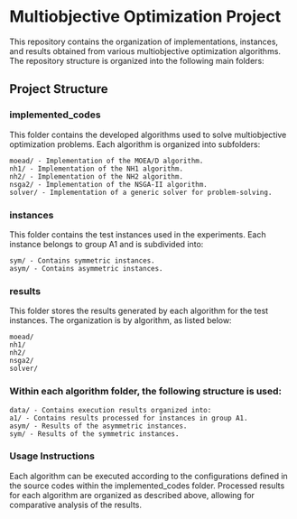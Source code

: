 # Multiobjective Optimization Project

This repository contains the organization of implementations, instances, and results obtained from various multiobjective optimization algorithms. The repository structure is organized into the following main folders:

## Project Structure

### implemented_codes
This folder contains the developed algorithms used to solve multiobjective optimization problems. Each algorithm is organized into subfolders:

    moead/ - Implementation of the MOEA/D algorithm.
    nh1/ - Implementation of the NH1 algorithm.
    nh2/ - Implementation of the NH2 algorithm.
    nsga2/ - Implementation of the NSGA-II algorithm.
    solver/ - Implementation of a generic solver for problem-solving.

### instances
This folder contains the test instances used in the experiments. Each instance belongs to group A1 and is subdivided into:

    sym/ - Contains symmetric instances.
    asym/ - Contains asymmetric instances.

### results
This folder stores the results generated by each algorithm for the test instances. The organization is by algorithm, as listed below:

    moead/
    nh1/
    nh2/
    nsga2/
    solver/

### Within each algorithm folder, the following structure is used:

    data/ - Contains execution results organized into:
    a1/ - Contains results processed for instances in group A1.
    asym/ - Results of the asymmetric instances.
    sym/ - Results of the symmetric instances.

### Usage Instructions
Each algorithm can be executed according to the configurations defined in the source codes within the implemented_codes folder. Processed results for each algorithm are organized as described above, allowing for comparative analysis of the results.
